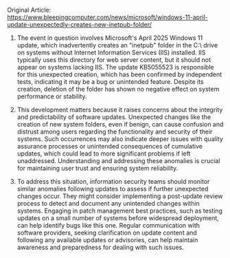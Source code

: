 Original Article: https://www.bleepingcomputer.com/news/microsoft/windows-11-april-update-unexpectedly-creates-new-inetpub-folder/

1) The event in question involves Microsoft's April 2025 Windows 11 update, which inadvertently creates an "inetpub" folder in the C:\ drive on systems without Internet Information Services (IIS) installed. IIS typically uses this directory for web server content, but it should not appear on systems lacking IIS. The update KB5055523 is responsible for this unexpected creation, which has been confirmed by independent tests, indicating it may be a bug or unintended feature. Despite its creation, deletion of the folder has shown no negative effect on system performance or stability.

2) This development matters because it raises concerns about the integrity and predictability of software updates. Unexpected changes like the creation of new system folders, even if benign, can cause confusion and distrust among users regarding the functionality and security of their systems. Such occurrences may also indicate deeper issues with quality assurance processes or unintended consequences of cumulative updates, which could lead to more significant problems if left unaddressed. Understanding and addressing these anomalies is crucial for maintaining user trust and ensuring system reliability.

3) To address this situation, information security teams should monitor similar anomalies following updates to assess if further unexpected changes occur. They might consider implementing a post-update review process to detect and document any unintended changes within systems. Engaging in patch management best practices, such as testing updates on a small number of systems before widespread deployment, can help identify bugs like this one. Regular communication with software providers, seeking clarification on update content and following any available updates or advisories, can help maintain awareness and preparedness for dealing with such issues.